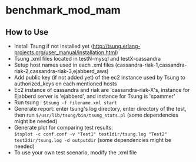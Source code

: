 # benchmark_mod_mam
## How to Use
- Install Tsung if not installed yet (http://tsung.erlang-projects.org/user_manual/installation.html)
- Tsung .xml files located in testN-mysql and testX-cassandra
- Setup host names used in each .xml files (cassandra-riak-1,cassandra-riak-2,cassandra-riak-3,ejabberd_aws)
- Add public key (if not added yet) of the ec2 instance used by Tsung to authorized_keys on each mentioned hosts
- Ec2 instance of cassandra and riak are 'cassandra-riak-X's, instance for Ejabberd server is 'ejabberd', and instance for Tsung is 'spammer'  
- Run tsung : `$tsung -f filename.xml start`
- Generate report: enter tsung's log directory, enter directory of the test, 
       <br>then run `$/usr/lib/tsung/bin/tsung_stats.pl` (some dependencies might be needed)
- Generate plot for comparing test results: 
      <br>`$tsplot -c conf.conf -v "Test1" test1dir/tsung.log "Test2" test2dir/tsung.log -d outputdir` (some dependencies might be needed)
- To use your own test scenario, modify the .xml file
